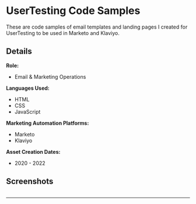 # UserTesting Code Samples

These are code samples of email templates and landing pages I created for UserTesting to be used in Marketo and Klaviyo.

## Details
**Role:**
- Email & Marketing Operations

**Languages Used:**
- HTML
- CSS
- JavaScript

**Marketing Automation Platforms:**
- Marketo
- Klaviyo

**Asset Creation Dates:**
- 2020 - 2022

## Screenshots

<img src="" width="">

---